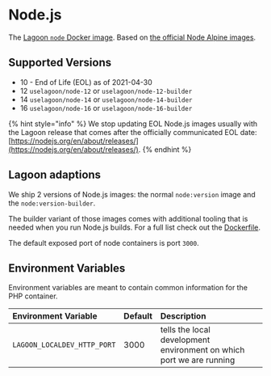 # Node.js

The [Lagoon `node` Docker image](https://github.com/uselagoon/lagoon-images/tree/main/images/node). Based on [the official Node Alpine images](https://hub.docker.com/_/node/).

## Supported Versions

* 10 - End of Life \(EOL\) as of 2021-04-30
* 12 `uselagoon/node-12` or `uselagoon/node-12-builder`
* 14 `uselagoon/node-14` or `uselagoon/node-14-builder`
* 16 `uselagoon/node-16` or `uselagoon/node-16-builder`

{% hint style="info" %}
We stop updating EOL Node.js images usually with the Lagoon release that comes after the officially communicated EOL date: [https://nodejs.org/en/about/releases/](https://nodejs.org/en/about/releases/).
{% endhint %}

## Lagoon adaptions

We ship 2 versions of Node.js images: the normal `node:version` image and the `node:version-builder`.

The builder variant of those images comes with additional tooling that is needed when you run Node.js builds. For a full list check out the [Dockerfile](https://github.com/uselagoon/lagoon-images/tree/main/images/node-builder).

The default exposed port of node containers is port `3000`.

## Environment Variables

Environment variables are meant to contain common information for the PHP container.

| Environment Variable | Default | Description |
| :--- | :--- | :--- |
| `LAGOON_LOCALDEV_HTTP_PORT` | 3000 | tells the local development environment on which port we are running |

